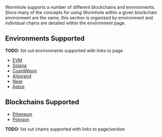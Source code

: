 
Wormhole supports a number of different blockchains and environments. Since many of the concepts for using Wormhole within a given blockchain environment are the same, this section is organized by environment and individual chains are detailed within the environment page. 

## Environments Supported

<!--BlOCKCHAIN_ENVIRONMENT_SPECIFIC_DETAILS-->

**TODO:** list out environments supported with links to page

<!--BlOCKCHAIN_ENVIRONMENT_SPECIFIC_DETAILS-->

- [EVM](./evm.md)
- [Solana](./solana.md)
- [CosmWasm](./cosmwasm.md)
- [Algorand](./algorand.md)
- [Near](./near.md)
- [Aptos](./aptos.md)


## Blockchains Supported

- [Ethereum](./evm.md#ethereum)
- [Polygon](./evm.md#polygon)
<!--SUPPORTED_CHAIN_DETAILS-->

**TODO:** list out chains supported with links to page/section

<!--SUPPORTED_CHAIN_DETAILS-->
